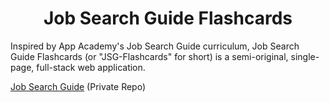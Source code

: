 <h1 align="center"><strong>Job Search Guide Flashcards</strong></h1>

Inspired by App Academy's Job Search Guide curriculum, Job Search Guide Flashcards (or "JSG-Flashcards" for short) is a semi-original, single-page, full-stack web application.

[Job Search Guide](https://github.com/appacademy/job-search-guide) (Private Repo)
